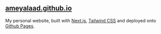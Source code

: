 ## [ameyalaad.github.io](https://ameyalaad.github.io)

My personal website, built with [Next.js](https://nextjs.org/), [Tailwind CSS](https://tailwindcss.com/) and deployed onto [Github Pages](https://pages.github.com/).
